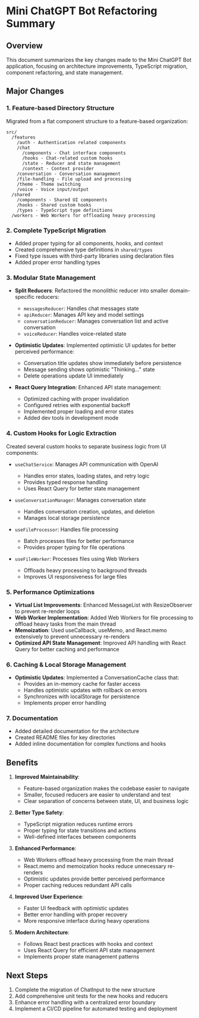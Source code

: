 # Mini ChatGPT Bot Refactoring Summary

## Overview

This document summarizes the key changes made to the Mini ChatGPT Bot application, focusing on architecture improvements, TypeScript migration, component refactoring, and state management.

## Major Changes

### 1. Feature-based Directory Structure

Migrated from a flat component structure to a feature-based organization:

```
src/
  /features
    /auth - Authentication related components
    /chat
      /components - Chat interface components
      /hooks - Chat-related custom hooks
      /state - Reducer and state management
      /context - Context provider
    /conversation - Conversation management
    /file-handling - File upload and processing
    /theme - Theme switching
    /voice - Voice input/output
  /shared
    /components - Shared UI components
    /hooks - Shared custom hooks
    /types - TypeScript type definitions
  /workers - Web Workers for offloading heavy processing
```

### 2. Complete TypeScript Migration

- Added proper typing for all components, hooks, and context
- Created comprehensive type definitions in `shared/types`
- Fixed type issues with third-party libraries using declaration files
- Added proper error handling types

### 3. Modular State Management

- **Split Reducers**: Refactored the monolithic reducer into smaller domain-specific reducers:
  - `messagesReducer`: Handles chat messages state
  - `apiReducer`: Manages API key and model settings
  - `conversationReducer`: Manages conversation list and active conversation
  - `voiceReducer`: Handles voice-related state

- **Optimistic Updates**: Implemented optimistic UI updates for better perceived performance:
  - Conversation title updates show immediately before persistence
  - Message sending shows optimistic "Thinking..." state
  - Delete operations update UI immediately

- **React Query Integration**: Enhanced API state management:
  - Optimized caching with proper invalidation
  - Configured retries with exponential backoff
  - Implemented proper loading and error states
  - Added dev tools in development mode

### 4. Custom Hooks for Logic Extraction

Created several custom hooks to separate business logic from UI components:

- `useChatService`: Manages API communication with OpenAI
  - Handles error states, loading states, and retry logic
  - Provides typed response handling
  - Uses React Query for better state management

- `useConversationManager`: Manages conversation state
  - Handles conversation creation, updates, and deletion
  - Manages local storage persistence

- `useFileProcessor`: Handles file processing
  - Batch processes files for better performance
  - Provides proper typing for file operations

- `useFileWorker`: Processes files using Web Workers
  - Offloads heavy processing to background threads
  - Improves UI responsiveness for large files

### 5. Performance Optimizations

- **Virtual List Improvements**: Enhanced MessageList with ResizeObserver to prevent re-render loops
- **Web Worker Implementation**: Added Web Workers for file processing to offload heavy tasks from the main thread
- **Memoization**: Used useCallback, useMemo, and React.memo extensively to prevent unnecessary re-renders
- **Optimized API State Management**: Improved API handling with React Query for better caching and performance

### 6. Caching & Local Storage Management

- **Optimistic Updates**: Implemented a ConversationCache class that:
  - Provides an in-memory cache for faster access
  - Handles optimistic updates with rollback on errors
  - Synchronizes with localStorage for persistence
  - Implements proper error handling

### 7. Documentation

- Added detailed documentation for the architecture
- Created README files for key directories
- Added inline documentation for complex functions and hooks

## Benefits

1. **Improved Maintainability**: 
   - Feature-based organization makes the codebase easier to navigate
   - Smaller, focused reducers are easier to understand and test
   - Clear separation of concerns between state, UI, and business logic

2. **Better Type Safety**: 
   - TypeScript migration reduces runtime errors
   - Proper typing for state transitions and actions
   - Well-defined interfaces between components

3. **Enhanced Performance**: 
   - Web Workers offload heavy processing from the main thread
   - React.memo and memoization hooks reduce unnecessary re-renders
   - Optimistic updates provide better perceived performance
   - Proper caching reduces redundant API calls

4. **Improved User Experience**:
   - Faster UI feedback with optimistic updates
   - Better error handling with proper recovery
   - More responsive interface during heavy operations

5. **Modern Architecture**: 
   - Follows React best practices with hooks and context
   - Uses React Query for efficient API state management
   - Implements proper state management patterns

## Next Steps

1. Complete the migration of ChatInput to the new structure
2. Add comprehensive unit tests for the new hooks and reducers
3. Enhance error handling with a centralized error boundary
4. Implement a CI/CD pipeline for automated testing and deployment